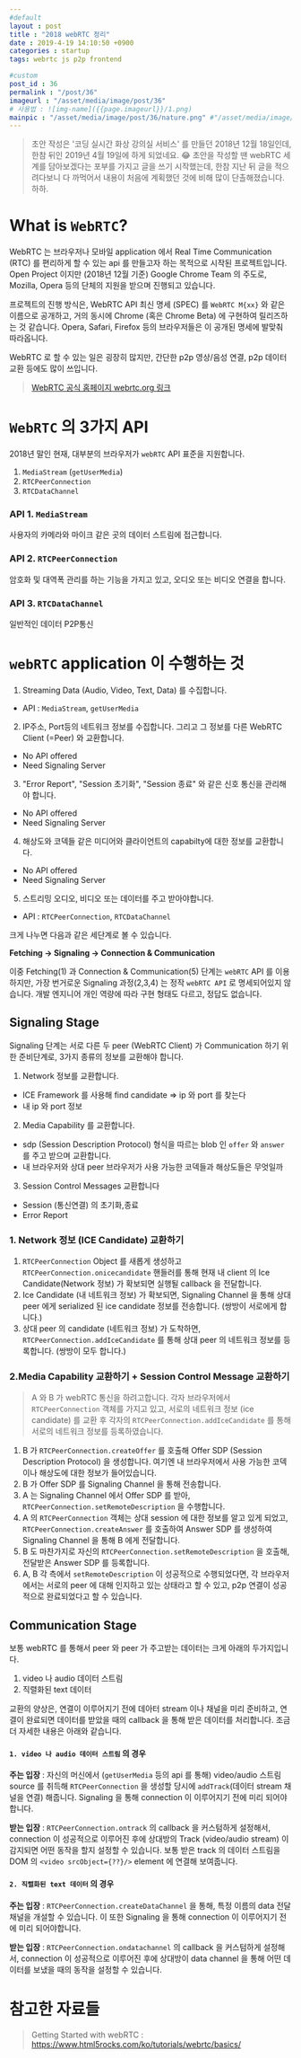```yaml
---
#default
layout : post
title : "2018 webRTC 정리"
date : 2019-4-19 14:10:50 +0900
categories : startup
tags: webrtc js p2p frontend

#custom
post_id : 36
permalink : "/post/36"
imageurl : "/asset/media/image/post/36"
# 사용법 : ![img-name]({{page.imageurl}}/1.png)
mainpic : "/asset/media/image/post/36/nature.png" #"/asset/media/image/post/31/5.png"
---
```


> 초안 작성은 '코딩 실시간 화상 강의실 서비스' 를 만들던 2018년 12월 18일인데, 한참 뒤인 2019년 4월 19일에 하게 되었네요. 😂 초안을 작성할 땐 webRTC 세계를 담아보겠다는 포부를 가지고 글을 쓰기 시작했는데, 한참 지난 뒤 글을 적으려다보니 다 까먹어서 내용이 처음에 계획했던 것에 비해 많이 단촐해졌습니다. 하하.

# What is `WebRTC`? 
WebRTC 는 브라우저나 모바일 application 에서 Real Time Communication (RTC) 를 편리하게 할 수 있는 api 를 만들고자 하는 목적으로 시작된 프로젝트입니다. Open Project 이지만 (2018년 12월 기준) Google Chrome Team 의 주도로, Mozilla, Opera 등의 단체의 지원을 받으며 진행되고 있습니다.

프로젝트의 진행 방식은, WebRTC API 최신 명세 (SPEC) 를 `WebRTC M{xx}` 와 같은 이름으로 공개하고, 거의 동시에 Chrome (혹은 Chrome Beta) 에 구현하여 릴리즈하는 것 같습니다. Opera, Safari, Firefox 등의 브라우저들은 이 공개된 명세에 발맞춰 따라옵니다.


WebRTC 로 할 수 있는 일은 굉장히 많지만, 간단한 p2p 영상/음성 연결, p2p 데이터 교환 등에도 많이 쓰입니다.

> [WebRTC 공식 홈페이지 webrtc.org 링크](https://webrtc.org/)

# `WebRTC` 의 3가지 API 

2018년 말인 현재, 대부분의 브라우저가 `webRTC` API 표준을 지원합니다.

1. `MediaStream` (`getUserMedia`)
2. `RTCPeerConnection`
3. `RTCDataChannel`

### API 1. `MediaStream`
사용자의 카메라와 마이크 같은 곳의 데이터 스트림에 접근합니다.

### API 2. `RTCPeerConnection`
암호화 및 대역폭 관리를 하는 기능을 가지고 있고, 오디오 또는 비디오 연결을 합니다.

### API 3. `RTCDataChannel`
일반적인 데이터 P2P통신

# `webRTC` application 이 수행하는 것

1. Streaming Data (Audio, Video, Text, Data) 를 수집합니다.
  - API : `MediaStream`, `getUserMedia`
2. IP주소, Port등의 네트워크 정보를 수집합니다. 그리고 그 정보를 다른 WebRTC Client (=Peer) 와 교환합니다. 
  - No API offered
  - Need Signaling Server
3. "Error Report", "Session 초기화", "Session 종료" 와 같은 신호 통신을 관리해야 합니다.
  - No API offered
  - Need Signaling Server
4. 해상도와 코덱들 같은 미디어와 클라이언트의 capabilty에 대한 정보를 교환합니다.
  - No API offered
  - Need Signaling Server
5. 스트리밍 오디오, 비디오 또는 데이터를 주고 받아야합니다.
  - API : `RTCPeerConnection`, `RTCDataChannel`

크게 나누면 다음과 같은 세단계로 볼 수 있습니다.

**Fetching -> Signaling -> Connection & Communication**

이중 Fetching(1) 과 Connection & Communication(5) 단계는 `webRTC` API 를 이용하지만, 가장 번거로운 Signaling 과정(2,3,4) 는 정작 `webRTC API` 로 명세되어있지 않습니다. 개발 엔지니어 개인 역량에 따라 구현 형태도 다르고, 정답도 없습니다. 

## Signaling Stage

Signaling 단계는 서로 다른 두 peer (WebRTC Client) 가 Communication 하기 위한 준비단계로, 3가지 종류의 정보를 교환해야 합니다.

1. Network 정보를 교환합니다. 
  - ICE Framework 를 사용해 find candidate => ip 와 port 를 찾는다
  - 내 ip 와 port 정보
2. Media Capability 를 교환합니다. 
  - sdp (Session Description Protocol) 형식을 따르는 blob 인  `offer` 와 `answer` 를 주고 받으며 교환합니다.
  - 내 브라우저와 상대 peer 브라우저가 사용 가능한 코덱들과 해상도들은 무엇일까 
3. Session Control Messages 교환합니다
  - Session (통신연결) 의 초기화,종료
  - Error Report


### 1. Network 정보 (ICE Candidate) 교환하기

1. `RTCPeerConnection` Object 를 새롭게 생성하고 `RTCPeerConnection.onicecandidate` 핸들러를 통해 현재 내 client 의 Ice Candidate(Network 정보)  가 확보되면 실행될 callback 을 전달합니다.
2. Ice Candidate (내 네트워크 정보) 가 확보되면, Signaling Channel 을 통해 상대 peer 에게  serialized 된 ice candidate 정보를 전송합니다. (쌍방이 서로에게 합니다.)
3. 상대 peer 의 candidate (네트워크 정보) 가 도착하면, `RTCPeerConnection.addIceCandidate` 를 통해 상대 peer 의 네트워크 정보를 등록합니다. (쌍방이 모두 합니다.)


### 2.Media Capability 교환하기 + Session Control Message 교환하기

> A 와 B 가 webRTC 통신을 하려고합니다. 각자 브라우저에서 `RTCPeerConnection` 객체를 가지고 있고, 서로의 네트워크 정보 (ice candidate) 를 교환 후 각자의 `RTCPeerConnection.addIceCandidate` 를 통해 서로의 네트워크 정보를 등록하였습니다. 

1. B 가 `RTCPeerConnection.createOffer` 를 호출해 Offer SDP (Session Description Protocol) 을 생성합니다. 여기엔 내 브라우저에서 사용 가능한 코덱이나 해상도에 대한 정보가 들어있습니다. 
2. B 가 Offer SDP 를 Signaling Channel 을 통해 전송합니다. 
3. A 는 Signaling Channel 에서 Offer SDP 를 받아, `RTCPeerConnection.setRemoteDescription` 을 수행합니다. 
4. A 의 `RTCPeerConnection` 객체는 상대 session 에 대한 정보를 알고 있게 되었고, `RTCPeerConnection.createAnswer` 를 호출하여 Answer SDP 를 생성하여 Signaling Channel 을 통해 B 에게 전달합니다. 
5. B 도 마찬가지로 자신의 `RTCPeerConnection.setRemoteDescription` 을 호출해, 전달받은 Answer SDP 를 등록합니다. 
6. A, B 각 측에서 `setRemoteDescription` 이 성공적으로 수행되었다면, 각 브라우저에서는 서로의 peer 에 대해 인지하고 있는 상태라고 할 수 있고, p2p 연결이 성공적으로 완료되었다고 할 수 있습니다. 


## Communication Stage
보통 webRTC 를 통해서 peer 와 peer 가 주고받는 데이터는 크게 아래의 두가지입니다.
1. video 나 audio 데이터 스트림
2. 직렬화된 text 데이터

교환의 양상은, 연결이 이루어지기 전에 데아터 stream 이나 채널을 미리 준비하고, 연결이 완료되면 데이터를 받았을 때의 callback 을 통해 받은 데이터를 처리합니다. 조금 더 자세한 내용은 아래와 같습니다.

#### `1. video 나 audio 데이터 스트림` 의 경우
**주는 입장** : 자신의 머신에서  (`getUserMedia` 등의 api 를 통해) video/audio 스트림 source 를 취득해 `RTCPeerConnection` 을 생성할 당시에 `addTrack`(데이터 stream 채널을 연결) 해줍니다. Signaling 을 통해 connection 이 이루어지기 전에 미리 되어야합니다.

**받는 입장** : `RTCPeerConnection.ontrack` 의 callback 을 커스텀하게 설정해서, connection 이 성공적으로 이루어진 후에 상대방의 Track (video/audio stream) 이 감지되면 어떤 동작을 할지 설정할 수 있습니다. 보통 받은 track 의 데이터 스트림을 DOM 의 `<video srcObject={??}/>` element 에 연결해 보여줍니다. 

#### `2. 직렬화된 text 데이터` 의 경우
**주는 입장** : `RTCPeerConnection.createDataChannel`  을 통해, 특정 이름의 data 전달 채널을 개설할 수 있습니다. 이 또한 Signaling 을 통해 connection 이 이루어지기 전에 미리 되어야합니다.

**받는 입장** : `RTCPeerConnection.ondatachannel` 의 callback 을 커스텀하게 설정해서, connection 이 성공적으로 이루어진 후에 상대방이 data channel 을 통해 어떤 데이터를 보냈을 때의 동작을 설정할 수 있습니다. 






# 참고한 자료들 
> Getting Started with webRTC : https://www.html5rocks.com/ko/tutorials/webrtc/basics/